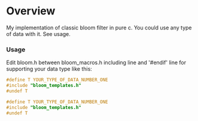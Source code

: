 # Overview
My implementation of classic bloom filter in pure c.
You could use any type of data with it.
See usage.

### Usage
Edit bloom.h between bloom_macros.h including line and '#endif' line for supporting your data type like this:
```c
#define T YOUR_TYPE_OF_DATA_NUMBER_ONE
#include "bloom_templates.h"
#undef T

#define T YOUR_TYPE_OF_DATA_NUMBER_ONE
#include "bloom_templates.h"
#undef T
```

